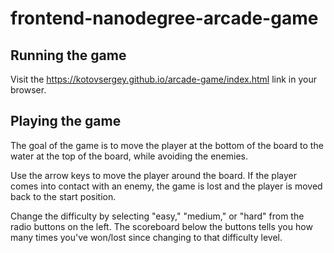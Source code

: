 frontend-nanodegree-arcade-game
===============================

Running the game
----------------
Visit the https://kotovsergey.github.io/arcade-game/index.html link in your browser.

Playing the game
----------------
The goal of the game is to move the player at the bottom of the board to the
water at the top of the board, while avoiding the enemies.

Use the arrow keys to move the player around the board.  If the player comes
into contact with an enemy, the game is lost and the player is moved back to the
start position.

Change the difficulty by selecting "easy," "medium," or "hard" from the radio 
buttons on the left.  The scoreboard below the buttons tells you how many times 
you've won/lost since changing to that difficulty level.
